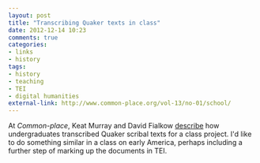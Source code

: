 ```yaml
---
layout: post
title: "Transcribing Quaker texts in class"
date: 2012-12-14 10:23
comments: true
categories: 
- links
- history
tags:
- history
- teaching
- TEI
- digital humanities
external-link: http://www.common-place.org/vol-13/no-01/school/
---
```


At *Common-place*, Keat Murray and David Fialkow [describe][] how
undergraduates transcribed Quaker scribal texts for a class project. I'd
like to do something similar in a class on early America, perhaps
including a further step of marking up the documents in TEI.

  [describe]: http://www.common-place.org/vol-13/no-01/school/
